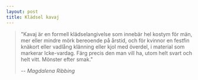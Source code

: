 ```yaml
---
layout: post
title: Klädsel kavaj
---
```


> "Kavaj är en formell klädselangivelse som innebär hel kostym för män, mer eller mindre mörk bereoende på årstid, och för kvinnor en festfin knäkort eller vadlång klänning eller kjol med överdel, i material som markerar lcke-vardag. Färg precis den man vill ha, utom helt svart och helt vitt. Mönster efter smak."
>
> -- <cite>Magdalena Ribbing</cite>
